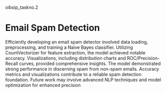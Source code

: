  oibsip_taskno.2
# Email Spam Detection
Efficiently developing an email spam detector involved data loading, preprocessing, and training a Naive Bayes classifier. Utilizing CountVectorizer for feature extraction, the model achieved notable accuracy. Visualizations, including distribution charts and ROC/Precision-Recall curves, provided comprehensive insights. 
The model demonstrated strong performance in discerning spam from non-spam emails. Accuracy metrics and visualizations contribute to a reliable spam detection foundation. Future work may involve advanced NLP techniques and model optimization for enhanced precision 
